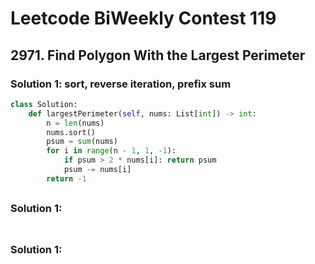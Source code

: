 # Leetcode BiWeekly  Contest 119

## 2971. Find Polygon With the Largest Perimeter

### Solution 1:  sort, reverse iteration, prefix sum

```py
class Solution:
    def largestPerimeter(self, nums: List[int]) -> int:
        n = len(nums)
        nums.sort()
        psum = sum(nums)
        for i in range(n - 1, 1, -1):
            if psum > 2 * nums[i]: return psum
            psum -= nums[i]
        return -1
```

## 

### Solution 1: 

```py

```

## 

### Solution 1:  

```py

```